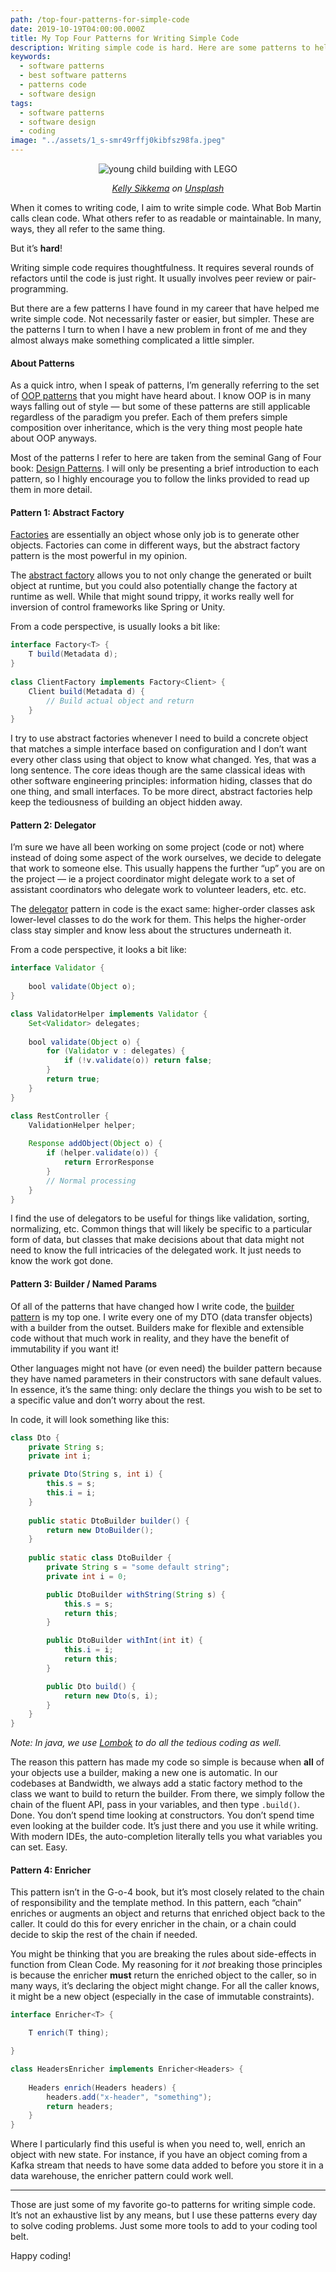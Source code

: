 ```yaml
---
path: /top-four-patterns-for-simple-code
date: 2019-10-19T04:00:00.000Z
title: My Top Four Patterns for Writing Simple Code
description: Writing simple code is hard. Here are some patterns to help!
keywords:
  - software patterns
  - best software patterns
  - patterns code
  - software design
tags: 
  - software patterns
  - software design
  - coding
image: "../assets/1_s-smr49rffj0kibfsz98fa.jpeg"
---
```


<center>

![young child building with LEGO](../assets/1_s-smr49rffj0kibfsz98fa.jpeg)

<p align="center"><i><a href="https://unsplash.com/@kellysikkema?utm_source=unsplash&utm_medium=referral&utm_content=creditCopyText">Kelly Sikkema</a> on <a href="https://unsplash.com/s/photos/building-blocks?utm_source=unsplash&utm_medium=referral&utm_content=creditCopyText">Unsplash</a></i></p>

</center>

When it comes to writing code, I aim to write simple code. What Bob Martin calls clean code. What others refer to as readable or maintainable. In many, ways, they all refer to the same thing.

But it’s **hard**!

Writing simple code requires thoughtfulness. It requires several rounds of refactors until the code is just right. It usually involves peer review or pair-programming.

But there are a few patterns I have found in my career that have helped me write simple code. Not necessarily faster or easier, but simpler. These are the patterns I turn to when I have a new problem in front of me and they almost always make something complicated a little simpler.

#### About Patterns

As a quick intro, when I speak of patterns, I’m generally referring to the set of [OOP patterns](https://en.wikipedia.org/wiki/Software_design_pattern) that you might have heard about. I know OOP is in many ways falling out of style — but some of these patterns are still applicable regardless of the paradigm you prefer. Each of them prefers simple composition over inheritance, which is the very thing most people hate about OOP anyways.

Most of the patterns I refer to here are taken from the seminal Gang of Four book: [Design Patterns](https://en.wikipedia.org/wiki/Design_Patterns). I will only be presenting a brief introduction to each pattern, so I highly encourage you to follow the links provided to read up them in more detail.

#### Pattern 1: Abstract Factory

[Factories](https://en.wikipedia.org/wiki/Factory_%28object-oriented_programming%29) are essentially an object whose only job is to generate other objects. Factories can come in different ways, but the abstract factory pattern is the most powerful in my opinion.

The [abstract factory](https://en.wikipedia.org/wiki/Abstract_factory_pattern) allows you to not only change the generated or built object at runtime, but you could also potentially change the factory at runtime as well. While that might sound trippy, it works really well for inversion of control frameworks like Spring or Unity.

From a code perspective, is usually looks a bit like:

```java
interface Factory<T> {
    T build(Metadata d);
}
 
class ClientFactory implements Factory<Client> {
    Client build(Metadata d) {
        // Build actual object and return      
    }
}
```

I try to use abstract factories whenever I need to build a concrete object that matches a simple interface based on configuration and I don’t want every other class using that object to know what changed. Yes, that was a long sentence. The core ideas though are the same classical ideas with other software engineering principles: information hiding, classes that do one thing, and small interfaces. To be more direct, abstract factories help keep the tediousness of building an object hidden away.

#### Pattern 2: Delegator

I’m sure we have all been working on some project (code or not) where instead of doing some aspect of the work ourselves, we decide to delegate that work to someone else. This usually happens the further “up” you are on the project — ie a project coordinator might delegate work to a set of assistant coordinators who delegate work to volunteer leaders, etc. etc.

The [delegator](https://en.wikipedia.org/wiki/Delegation_pattern) pattern in code is the exact same: higher-order classes ask lower-level classes to do the work for them. This helps the higher-order class stay simpler and know less about the structures underneath it.

From a code perspective, it looks a bit like:

```java
interface Validator {
    
    bool validate(Object o);
}

class ValidatorHelper implements Validator {
    Set<Validator> delegates;
    
    bool validate(Object o) { 
        for (Validator v : delegates) { 
            if (!v.validate(o)) return false;
        }
        return true;
    }
}

class RestController {
    ValidationHelper helper;
    
    Response addObject(Object o) {
        if (helper.validate(o)) {
            return ErrorResponse
        }
        // Normal processing
    }
}
```

I find the use of delegators to be useful for things like validation, sorting, normalizing, etc. Common things that will likely be specific to a particular form of data, but classes that make decisions about that data might not need to know the full intricacies of the delegated work. It just needs to know the work got done.

#### Pattern 3: Builder / Named Params

Of all of the patterns that have changed how I write code, the [builder pattern](https://en.wikipedia.org/wiki/Builder_pattern) is my top one. I write every one of my DTO (data transfer objects) with a builder from the outset. Builders make for flexible and extensible code without that much work in reality, and they have the benefit of immutability if you want it!

Other languages might not have (or even need) the builder pattern because they have named parameters in their constructors with sane default values. In essence, it’s the same thing: only declare the things you wish to be set to a specific value and don’t worry about the rest.

In code, it will look something like this:

```java
class Dto {
    private String s;
    private int i;

    private Dto(String s, int i) {
        this.s = s;
        this.i = i;
    } 
    
    public static DtoBuilder builder() {
        return new DtoBuilder();
    }
    
    public static class DtoBuilder {  
        private String s = "some default string";
        private int i = 0;

        public DtoBuilder withString(String s) {
            this.s = s;
            return this;
        }

        public DtoBuilder withInt(int it) {
            this.i = i;
            return this;
        }

        public Dto build() {
            return new Dto(s, i);
        }
    }
}
```

*Note: In java, we use [Lombok](https://projectlombok.org/) to do all the tedious coding as well.*

The reason this pattern has made my code so simple is because when **all** of your objects use a builder, making a new one is automatic. In our codebases at Bandwidth, we always add a static factory method to the class we want to build to return the builder. From there, we simply follow the chain of the fluent API, pass in your variables, and then type `.build()`. Done. You don’t spend time looking at constructors. You don’t spend time even looking at the builder code. It’s just there and you use it while writing. With modern IDEs, the auto-completion literally tells you what variables you can set. Easy.

#### Pattern 4: Enricher

This pattern isn’t in the G-o-4 book, but it’s most closely related to the chain of responsibility and the template method. In this pattern, each “chain” enriches or augments an object and returns that enriched object back to the caller. It could do this for every enricher in the chain, or a chain could decide to skip the rest of the chain if needed.

You might be thinking that you are breaking the rules about side-effects in function from Clean Code. My reasoning for it *not* breaking those principles is because the enricher **must** return the enriched object to the caller, so in many ways, it’s declaring the object might change. For all the caller knows, it might be a new object (especially in the case of immutable constraints).

```java
interface Enricher<T> {

    T enrich(T thing);

}

class HeadersEnricher implements Enricher<Headers> {
 
    Headers enrich(Headers headers) {
        headers.add("x-header", "something");
        return headers;
    }
}
```

Where I particularly find this useful is when you need to, well, enrich an object with new state. For instance, if you have an object coming from a Kafka stream that needs to have some data added to before you store it in a data warehouse, the enricher pattern could work well.

- - -

Those are just some of my favorite go-to patterns for writing simple code. It’s not an exhaustive list by any means, but I use these patterns every day to solve coding problems. Just some more tools to add to your coding tool belt.

Happy coding!